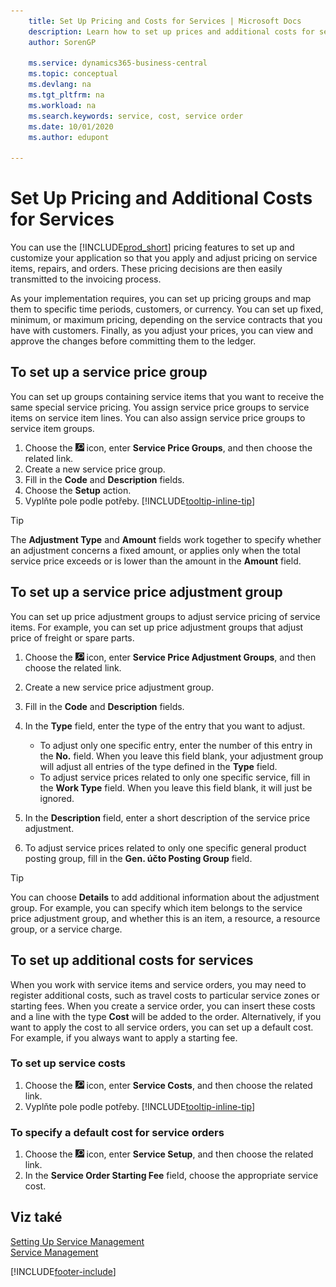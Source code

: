 ```yaml
---
    title: Set Up Pricing and Costs for Services | Microsoft Docs
    description: Learn how to set up prices and additional costs for services.
    author: SorenGP

    ms.service: dynamics365-business-central
    ms.topic: conceptual
    ms.devlang: na
    ms.tgt_pltfrm: na
    ms.workload: na
    ms.search.keywords: service, cost, service order
    ms.date: 10/01/2020
    ms.author: edupont

---
```


# Set Up Pricing and Additional Costs for Services
You can use the [!INCLUDE[prod_short](includes/prod_short.md)] pricing features to set up and customize your application so that you apply and adjust pricing on service items, repairs, and orders. These pricing decisions are then easily transmitted to the invoicing process.

As your implementation requires, you can set up pricing groups and map them to specific time periods, customers, or currency. You can set up fixed, minimum, or maximum pricing, depending on the service contracts that you have with customers. Finally, as you adjust your prices, you can view and approve the changes before committing them to the ledger.

## To set up a service price group
You can set up groups containing service items that you want to receive the same special service pricing. You assign service price groups to service items on service item lines. You can also assign service price groups to service item groups.

1. Choose the ![Lightbulb that opens the Tell Me feature](media/ui-search/search_small.png "Tell me what you want to do") icon, enter **Service Price Groups**, and then choose the related link.
2. Create a new service price group.
3. Fill in the **Code** and **Description** fields.
4. Choose the **Setup** action.
2. Vyplňte pole podle potřeby. [!INCLUDE[tooltip-inline-tip](includes/tooltip-inline-tip_md.md)]

> [!Tip]
> The **Adjustment Type** and **Amount** fields work together to specify whether an adjustment concerns a fixed amount, or applies only when the total service price exceeds or is lower than the amount in the **Amount** field.

## To set up a service price adjustment group
You can set up price adjustment groups to adjust service pricing of service items. For example, you can set up price adjustment groups that adjust price of freight or spare parts.

1. Choose the ![Lightbulb that opens the Tell Me feature](media/ui-search/search_small.png "Tell me what you want to do") icon, enter **Service Price Adjustment Groups**, and then choose the related link.
2. Create a new service price adjustment group.
3. Fill in the **Code** and **Description** fields.
4. In the **Type** field, enter the type of the entry that you want to adjust.

   * To adjust only one specific entry, enter the number of this entry in the **No.** field. When you leave this field blank, your adjustment group will adjust all entries of the type defined in the **Type** field.
   * To adjust service prices related to only one specific service, fill in the **Work Type** field. When you leave this field blank, it will just be ignored.

5. In the **Description** field, enter a short description of the service price adjustment.
6. To adjust service prices related to only one specific general product posting group, fill in the **Gen. účto  Posting Group** field.

> [!Tip]
> You can choose **Details** to add additional information about the adjustment group. For example, you can specify which item belongs to the service price adjustment group, and whether this is an item, a resource, a resource group, or a service charge.

## To set up additional costs for services
When you work with service items and service orders, you may need to register additional costs, such as travel costs to particular service zones or starting fees. When you create a service order, you can insert these costs and a line with the type **Cost** will be added to the order. Alternatively, if you want to apply the cost to all service orders, you can set up a default cost. For example, if you always want to apply a starting fee.

### To set up service costs
1. Choose the ![Lightbulb that opens the Tell Me feature](media/ui-search/search_small.png "Tell me what you want to do") icon, enter **Service Costs**, and then choose the related link.
2. Vyplňte pole podle potřeby. [!INCLUDE[tooltip-inline-tip](includes/tooltip-inline-tip_md.md)]

### To specify a default cost for service orders
1. Choose the ![Lightbulb that opens the Tell Me feature](media/ui-search/search_small.png "Tell me what you want to do") icon, enter **Service Setup**, and then choose the related link.
2. In the **Service Order Starting Fee** field, choose the appropriate service cost.

## Viz také
[Setting Up Service Management](service-setup-service.md)  
[Service Management](service-service.md)


[!INCLUDE[footer-include](includes/footer-banner.md)]